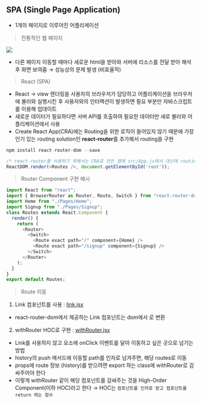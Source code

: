 ## SPA (Single Page Application)

- 1개의 페이지로 이루어진 어플리케이션

> 전통적인 웹 페이지

<img src="https://user-images.githubusercontent.com/41010744/127790545-f92dc090-9d72-45f1-a75e-c0b0d9997e79.png">

- 다른 페이지 이동할 때마다 새로운 html을 받아와 서버에 리소스를 전달 받아 해석 후 화면 보여줌 → 성능상의 문제 발생 (비효율적)

> React (SPA)

- React → view 렌더링을 사용자의 브라우저가 담당하고 어플리케이션을 브라우저에 불러와 실행시킨 후 사용자와의 인터랙션이 발생하면 필요 부분만 자바스크립트를 이용해 업데이트
- 새로운 데이터가 필요하다면 서버 API를 호출하여 필요한 데이터만 새로 불러와 어플리케이션에서 사용
- Create React App(CRA)에는 Routing을 위한 로직이 들어있지 않기 때문에 가장 인기 있는 routing solution인 **react-router**를 추가해서 routing을 구현

```js
npm install react-router-dom --save

/* react-router를 사용하기 위해서는 CRA로 만든 앱에 src/App.js에서 대신에 routing을 설정한 컴포넌트로 대치해야 한다. */
ReactDOM.render(<Routes />, document.getElementById('root'));
```

> Router Component 구현 예시

```js
import React from "react";
import { BrowserRouter as Router, Route, Switch } from "react-router-dom";
import Home from "./Pages/Home";
import Signup from "./Pages/Signup";
class Routes extends React.Component {
  render() {
    return (
      <Router>
        <Switch>
          <Route exact path="/" component={Home} />
          <Route exact path="/signup" component={Signup} />
        </Switch>
      </Router>
    );
  }
}
export default Routes;
```

> Route 이동

1. Link 컴포넌트를 사용 : [link.jsx]()

- react-router-dom에서 제공하는 Link 컴포넌트는 dom에서 <a>로 변환

2. withRouter HOC로 구현 : [withRouter.jsx]()

- Link를 사용하지 않고 요소에 onClick 이벤트를 달아 이동하고 싶은 곳으로 넘기는 방법
- history의 push 메서드에 이동할 path를 인자로 넘겨주면, 해당 routes로 이동
- props에 route 정보 (history)를 받으려면 export 하는 class에 withRouter로 감싸주어야 한다
- 이렇게 withRouter 같이 해당 컴포넌트를 감싸주는 것을 High-Order Component(이하 HOC)라고 한다 → HOC는 `컴포넌트를 인자로 받고 컴포넌트를 return 하는 함수`

